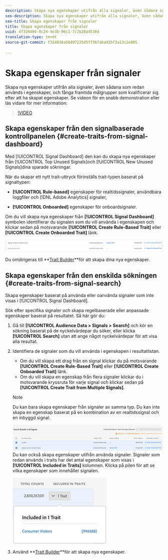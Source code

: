 ```yaml
---
description: Skapa nya egenskaper utifrån alla signaler, även sådana som redan används i egenskaper, och fånga framtida målgrupper som kvalificerar sig efter att ha skapat egenskaper.
seo-description: Skapa nya egenskaper utifrån alla signaler, även sådana som redan används i egenskaper, och fånga framtida målgrupper som kvalificerar sig efter att ha skapat egenskaper.
seo-title: Skapa egenskaper från signaler
title: Skapa egenskaper från signaler
uuid: 4f324404-0c24-4e3b-96c1-7c1b28a4536d
translation-type: tm+mt
source-git-commit: f324838a5649722545ff36faba92bf3a13c2e805

---
```



# Skapa egenskaper från signaler

Skapa nya egenskaper utifrån alla signaler, även sådana som redan används i egenskaper, och fånga framtida målgrupper som kvalificerar sig efter att ha skapat egenskaper. Se videon för en snabb demonstration eller läs vidare för mer information:

>[!VIDEO](https://video.tv.adobe.com/v/25169/?quality=12)

## Skapa egenskaper från den signalbaserade kontrollpanelen {#create-traits-from-signal-dashboard}

Med [!UICONTROL Signal Dashboard] den kan du skapa nya egenskaper från [!UICONTROL Top Unused Signals]och [!UICONTROL New Unused Signals]dina sparade sökningar.

När du skapar ett nytt trait-uttryck förinställs trait-typen baserat på signaltypen:

* **[!UICONTROL Rule-based]** egenskaper för realtidssignaler, användbara loggfiler och [!DNL Adobe Analytics] signaler,

* **[!UICONTROL Onboarded]** egenskaper för onboardsignaler.

Om du vill skapa nya egenskaper från **[!UICONTROL Signal Dashboard]** symbolen identifierar du signalen som du vill använda i egenskapen och klickar sedan på motsvarande **[!UICONTROL Create Rule-Based Trait]** eller **[!UICONTROL Create Onboarded Trait]** länk.

![](assets/signals-create-trait.png)

Du omdirigeras till **[Trait Builder](../../features/traits/about-trait-builder.md)**för att skapa dina nya egenskaper.

## Skapa egenskaper från den enskilda sökningen {#create-traits-from-signal-search}

Skapa egenskaper baserat på använda eller oanvända signaler som inte visas i [!UICONTROL Signal Dashboard].

Sök efter specifika signaler och skapa regelbaserade eller anpassade egenskaper baserat på resultatet. Så här gör du:

1. Gå till **[!UICONTROL Audience Data > Signals > Search]** och kör en sökning baserat på de nyckelvärdepar du söker, eller klicka **[!UICONTROL Search]** utan att ange något nyckelvärdepar för att visa alla resultat.
2. Identifiera de signaler som du vill använda i egenskapen i resultatlistan.
   * Om du vill skapa ett drag från en signal klickar du på motsvarande **[!UICONTROL Create Rule-Based Trait]** eller **[!UICONTROL Create Onboarded Trait]** länk.
   * Om du vill skapa en egenskap från flera signaler klickar du i motsvarande kryssruta för varje signal och klickar sedan på **[!UICONTROL Create Trait from Multiple Signals]**.
   >[!NOTE]
   >Du kan bara skapa egenskaper från signaler av samma typ. Du kan inte skapa en egenskap baserat på en kombination av en realtidssignal och en inbyggd signal.
   >
   > ![](assets/signals-create-trait-search.png)
   >Du kan också skapa egenskaper utifrån använda signaler. Signaler som redan används i traits har det antal egenskaper som visas i **[!UICONTROL Included in Traits]** kolumnen. Klicka på pilen för att se vilka egenskaper som innehåller signalen.
   >
   >![](assets/signals-used-traits.png)

3. Använd **[Trait Builder](../../features/traits/about-trait-builder.md)**för att skapa nya egenskaper.
